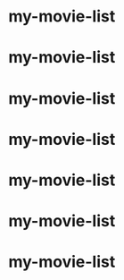 # my-movie-list
# my-movie-list
# my-movie-list
# my-movie-list
# my-movie-list
# my-movie-list
# my-movie-list
